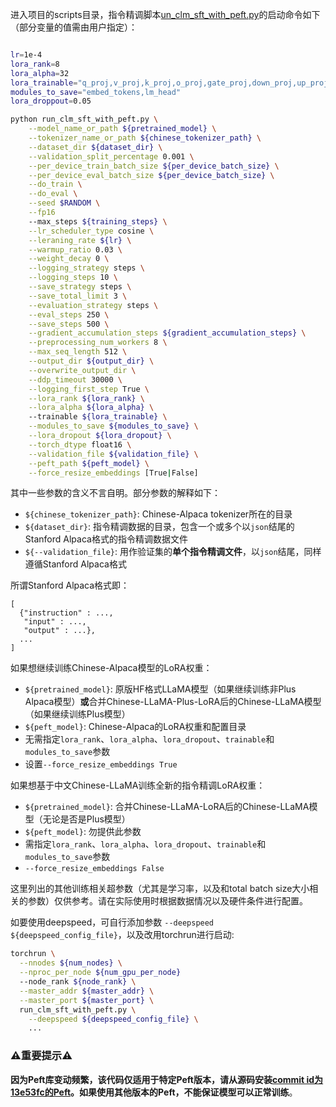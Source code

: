 进入项目的scripts目录，指令精调脚本[un_clm_sft_with_peft.py](https://github.com/ymcui/Chinese-LLaMA-Alpaca/blob/main/scripts/run_clm_sft_with_peft.py)的启动命令如下（部分变量的值需由用户指定）：

```bash

lr=1e-4
lora_rank=8
lora_alpha=32
lora_trainable="q_proj,v_proj,k_proj,o_proj,gate_proj,down_proj,up_proj"
modules_to_save="embed_tokens,lm_head"
lora_droppout=0.05

python run_clm_sft_with_peft.py \
    --model_name_or_path ${pretrained_model} \
    --tokenizer_name_or_path ${chinese_tokenizer_path} \
    --dataset_dir ${dataset_dir} \
    --validation_split_percentage 0.001 \
    --per_device_train_batch_size ${per_device_batch_size} \
    --per_device_eval_batch_size ${per_device_batch_size} \
    --do_train \
    --do_eval \
    --seed $RANDOM \
    --fp16
    --max_steps ${training_steps} \
    --lr_scheduler_type cosine \
    --leraning_rate ${lr} \
    --warmup_ratio 0.03 \
    --weight_decay 0 \
    --logging_strategy steps \
    --logging_steps 10 \
    --save_strategy steps \
    --save_total_limit 3 \
    --evaluation_strategy steps \
    --eval_steps 250 \
    --save_steps 500 \
    --gradient_accumulation_steps ${gradient_accumulation_steps} \
    --preprocessing_num_workers 8 \
    --max_seq_length 512 \
    --output_dir ${output_dir} \
    --overwrite_output_dir \
    --ddp_timeout 30000 \
    --logging_first_step True \
    --lora_rank ${lora_rank} \
    --lora_alpha ${lora_alpha} \ 
    --trainable ${lora_trainable} \
    --modules_to_save ${modules_to_save} \
    --lora_dropout ${lora_dropout} \
    --torch_dtype float16 \
    --validation_file ${validation_file} \
    --peft_path ${peft_model} \
    --force_resize_embeddings [True|False]
```

其中一些参数的含义不言自明。部分参数的解释如下：
* `${chinese_tokenizer_path}`: Chinese-Alpaca tokenizer所在的目录
* `${dataset_dir}`: 指令精调数据的目录，包含一个或多个以`json`结尾的Stanford Alpaca格式的指令精调数据文件
* `${--validation_file}`: 用作验证集的**单个指令精调文件**，以`json`结尾，同样遵循Stanford Alpaca格式

所谓Stanford Alpaca格式即：
```
[
  {"instruction" : ...,
   "input" : ...,
   "output" : ...},
  ...
]
```

如果想继续训练Chinese-Alpaca模型的LoRA权重：
* `${pretrained_model}`: 原版HF格式LLaMA模型（如果继续训练非Plus Alpaca模型）**或**合并Chinese-LLaMA-Plus-LoRA后的Chinese-LLaMA模型（如果继续训练Plus模型）
* `${peft_model}`: Chinese-Alpaca的LoRA权重和配置目录
* 无需指定`lora_rank`、`lora_alpha`、`lora_dropout`、`trainable`和`modules_to_save`参数
* 设置`--force_resize_embeddings True`

如果想基于中文Chinese-LLaMA训练全新的指令精调LoRA权重：
* `${pretrained_model}`: 合并Chinese-LLaMA-LoRA后的Chinese-LLaMA模型（无论是否是Plus模型）
* `${peft_model}`: 勿提供此参数
* 需指定`lora_rank`、`lora_alpha`、`lora_dropout`、`trainable`和`modules_to_save`参数
* `--force_resize_embeddings False`


这里列出的其他训练相关超参数（尤其是学习率，以及和total batch size大小相关的参数）仅供参考。请在实际使用时根据数据情况以及硬件条件进行配置。

如要使用deepspeed，可自行添加参数 `--deepspeed ${deepspeed_config_file}`，以及改用torchrun进行启动:
```bash
torchrun \
  --nnodes ${num_nodes} \
  --nproc_per_node ${num_gpu_per_node} 
  --node_rank ${node_rank} \
  --master_addr ${master_addr} \
  --master_port ${master_port} \
  run_clm_sft_with_peft.py \
    --deepspeed ${deepspeed_config_file} \
    ...
```


### ⚠️重要提示⚠️

**因为Peft库变动频繁，该代码仅适用于特定Peft版本，请从源码安装[commit id为13e53fc的Peft](https://github.com/huggingface/peft/tree/13e53fc)。如果使用其他版本的Peft，不能保证模型可以正常训练**。

